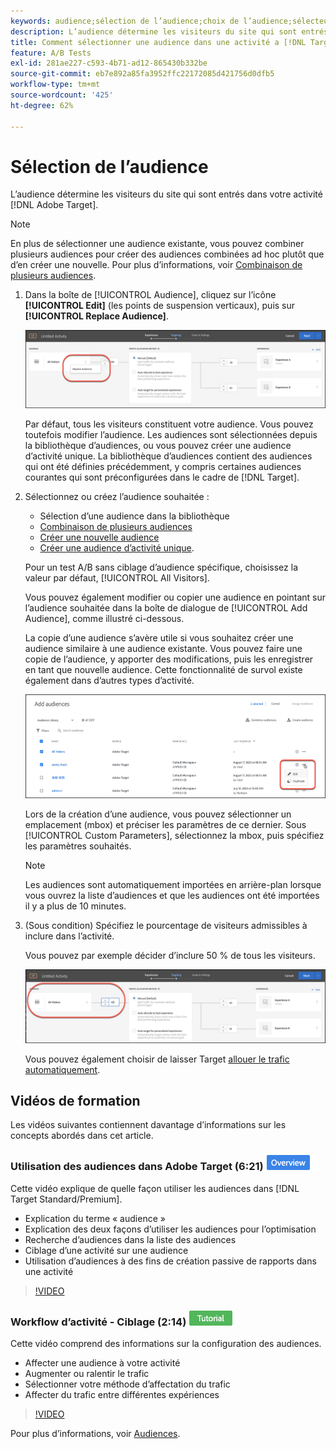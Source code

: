 ```yaml
---
keywords: audience;sélection de l’audience;choix de l’audience;sélecteurs
description: L’audience détermine les visiteurs du site qui sont entrés dans votre activité Adobe [!DNL Target] a.
title: Comment sélectionner une audience dans une activité a [!DNL Target] A/B ?
feature: A/B Tests
exl-id: 281ae227-c593-4b71-ad12-865430b332be
source-git-commit: eb7e892a85fa3952ffc22172085d421756d0dfb5
workflow-type: tm+mt
source-wordcount: '425'
ht-degree: 62%

---
```


# Sélection de l’audience

L’audience détermine les visiteurs du site qui sont entrés dans votre activité [!DNL Adobe Target].

>[!NOTE]
>
>En plus de sélectionner une audience existante, vous pouvez combiner plusieurs audiences pour créer des audiences combinées ad hoc plutôt que d’en créer une nouvelle. Pour plus d’informations, voir [Combinaison de plusieurs audiences](/help/main/c-target/combining-multiple-audiences.md#concept_A7386F1EA4394BD2AB72399C225981E5).

1. Dans la boîte de [!UICONTROL Audience], cliquez sur l’icône **[!UICONTROL Edit]** (les points de suspension verticaux), puis sur **[!UICONTROL Replace Audience]**.

   ![Option de remplacement d’une audience](/help/main/c-activities/t-test-ab/t-test-create-ab/assets/replace-audience.png)

   Par défaut, tous les visiteurs constituent votre audience. Vous pouvez toutefois modifier l’audience. Les audiences sont sélectionnées depuis la bibliothèque d’audiences, ou vous pouvez créer une audience d’activité unique. La bibliothèque d’audiences contient des audiences qui ont été définies précédemment, y compris certaines audiences courantes qui sont préconfigurées dans le cadre de [!DNL Target].

1. Sélectionnez ou créez l’audience souhaitée :

   * Sélection d’une audience dans la bibliothèque
   * [Combinaison de plusieurs audiences](/help/main/c-target/combining-multiple-audiences.md#concept_A7386F1EA4394BD2AB72399C225981E5)
   * [Créer une nouvelle audience](/help/main/c-target/c-audiences/create-audience.md#task_1D507519D3AD4390B507F188BD294DC1)
   * [Créer une audience d’activité unique](/help/main/c-target/creating-activity-only-audience.md#concept_A6BADCF530ED4AE1852E677FEBE68483).

   Pour un test A/B sans ciblage d’audience spécifique, choisissez la valeur par défaut, [!UICONTROL All Visitors].

   Vous pouvez également modifier ou copier une audience en pointant sur l’audience souhaitée dans la boîte de dialogue de [!UICONTROL Add Audience], comme illustré ci-dessous.

   La copie d’une audience s’avère utile si vous souhaitez créer une audience similaire à une audience existante. Vous pouvez faire une copie de l’audience, y apporter des modifications, puis les enregistrer en tant que nouvelle audience. Cette fonctionnalité de survol existe également dans d’autres types d’activité.

   ![Survol d’audience](/help/main/c-activities/t-test-ab/t-test-create-ab/assets/audience_picker_hover-new.png)

   Lors de la création d’une audience, vous pouvez sélectionner un emplacement (mbox) et préciser les paramètres de ce dernier. Sous [!UICONTROL Custom Parameters], sélectionnez la mbox, puis spécifiez les paramètres souhaités.

   >[!NOTE]
   >
   >Les audiences sont automatiquement importées en arrière-plan lorsque vous ouvrez la liste d’audiences et que les audiences ont été importées il y a plus de 10 minutes.

1. (Sous condition) Spécifiez le pourcentage de visiteurs admissibles à inclure dans l’activité.

   Vous pouvez par exemple décider d’inclure 50 % de tous les visiteurs.

   ![Pourcentage d’audience](/help/main/c-activities/t-test-ab/t-test-create-ab/assets/audperc-new.png)

   Vous pouvez également choisir de laisser Target [allouer le trafic automatiquement](/help/main/c-activities/automated-traffic-allocation/automated-traffic-allocation.md#concept_A1407678796B4C569E94CBA8A9F7F5D4).

## Vidéos de formation

Les vidéos suivantes contiennent davantage d’informations sur les concepts abordés dans cet article.

### Utilisation des audiences dans Adobe Target (6:21) ![Badge d’aperçu](/help/main/assets/overview.png)

Cette vidéo explique de quelle façon utiliser les audiences dans [!DNL Target Standard/Premium].

* Explication du terme « audience »
* Explication des deux façons d’utiliser les audiences pour l’optimisation
* Recherche d’audiences dans la liste des audiences
* Ciblage d’une activité sur une audience
* Utilisation d’audiences à des fins de création passive de rapports dans une activité

>[!VIDEO](https://video.tv.adobe.com/v/17398)

### Workflow d’activité - Ciblage (2:14) ![Badge du tutoriel](/help/main/assets/tutorial.png)

Cette vidéo comprend des informations sur la configuration des audiences.

* Affecter une audience à votre activité
* Augmenter ou ralentir le trafic
* Sélectionner votre méthode d’affectation du trafic
* Affecter du trafic entre différentes expériences

>[!VIDEO](https://video.tv.adobe.com/v/17385)

Pour plus d’informations, voir [Audiences](/help/main/c-target/c-audiences/audiences.md#concept_65BE870D290E412D8BBF557EEA67C271).
